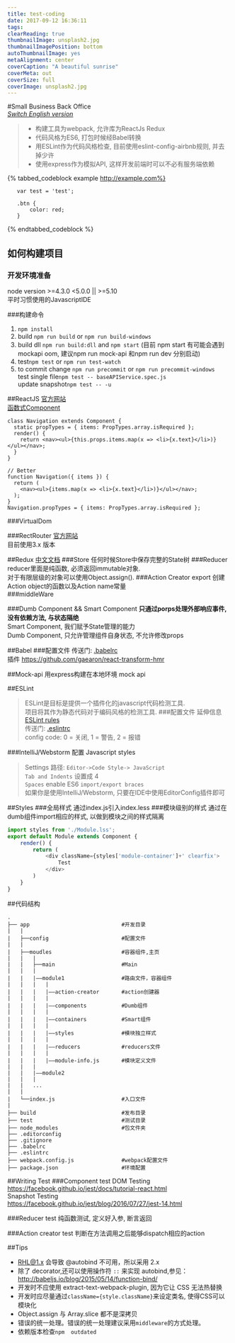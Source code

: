```yaml
---
title: test-coding
date: 2017-09-12 16:36:11
tags:
clearReading: true
thumbnailImage: unsplash2.jpg
thumbnailImagePosition: bottom
autoThumbnailImage: yes
metaAlignment: center
coverCaption: "A beautiful sunrise"
coverMeta: out
coverSize: full
coverImage: unsplash2.jpg
---
```

#Small Business Back Office  
_[Switch English version](./README.md)_  
>* 构建工具为webpack, 允许库为ReactJs Redux  
>* 代码风格为ES6, 打包时候经Babel转换  
>* 用ESLint作为代码风格检查, 目前使用eslint-config-airbnb规则, 并去掉少许  
>* 使用express作为模拟API, 这样开发前端时可以不必有服务端依赖

 <!-- excerpt -->
 
{% tabbed_codeblock example http://example.com%}
   <!-- tab js -->
       var test = 'test';
   <!-- endtab -->
   <!-- tab css -->
       .btn {
           color: red;
       }
   <!-- endtab -->
{% endtabbed_codeblock %}
    
    
## 如何构建项目
### 开发环境准备
node version >=4.3.0 <5.0.0 || >=5.10  
平时习惯使用的JavascriptIDE

###构建命令
1. `npm install`  
2. build `npm run build` or `npm run build-windows`  
3. build dll `npm run build:dll` and `npm start`  (目前 npm start 有可能会遇到mockapi oom, 建议npm run mock-api 和npm run dev 分别启动)  
4. test`npm test` or `npm run test-watch`   
5. to commit change `npm run precommit` or `npm run precommit-windows`   
test single file`npm test -- baseAPIService.spec.js`   
update snapshot`npm test -- -u`   

##ReactJS
[官方网站](https://facebook.github.io/react/)  
[函数式Component](https://github.com/kriasoft/react-starter-kit/blob/master/docs/react-style-guide.md#prefer-using-functional-components)      
```
class Navigation extends Component {  
  static propTypes = { items: PropTypes.array.isRequired };  
  render() {  
    return <nav><ul>{this.props.items.map(x => <li>{x.text}</li>)}</ul></nav>;  
  }  
}  
  
// Better  
function Navigation({ items }) {  
  return (  
    <nav><ul>{items.map(x => <li>{x.text}</li>)}</ul></nav>;  
  );  
}  
Navigation.propTypes = { items: PropTypes.array.isRequired };  
```

###VirtualDom

###RectRouter
[官方网站](https://reacttraining.com/react-router/)   
目前使用3.x 版本


##Redux
[中文文档](http://cn.redux.js.org/) 
###Store
任何时候Store中保存完整的State树
###Reducer
reducer里面是纯函数, 必须返回immutable对象.  
对于有限层级的对象可以使用Object.assign().
###Action Creator
export 创建Action object的函数以及Action name常量  
###middleWare

###Dumb Component && Smart Component
**只通过porps处理外部响应事件, 没有依赖方法, 与状态隔绝**  
Smart Component, 我们赋予State管理的能力  
Dumb Component, 只允许管理组件自身状态, 不允许修改props


##Babel
###配置文件
传送门: [.babelrc](./.babelrc)  
插件 https://github.com/gaearon/react-transform-hmr  


##Mock-api
用express构建在本地环境 mock api

##ESLint
>ESLint是目标是提供一个插件化的javascript代码检测工具.  
项目将其作为静态代码对于编码风格的检测工具.
###配置文件
延伸信息 [ESLint rules](http://eslint.cn/docs/rules/)  
传送门: [.eslintrc](./.eslintrc)  
config code: 0 = 关闭, 1 = 警告, 2 = 报错

###IntelliJ/Webstorm 配置 Javascript styles
>Settings 路径: `Editor->Code Style-> JavaScript`  
`Tab and Indents` 设置成 4  
`Spaces`  enable ES6 `import/export braces`  
如果你是使用IntelliJ/Webstorm, 只要在IDE中使用EditorConfig插件即可 

##Styles
###全局样式
通过index.js引入index.less
###模块级别的样式
通过在dumb组件import相应的样式, 以做到模块之间的样式隔离
```javascript
import styles from './Module.lss';  
export default Module extends Component {  
    render() {  
        return (  
            <div className={styles['module-container']+' clearfix'>  
                Test  
            </div>  
        )  
    }  
}  
```
##代码结构
```
.
├── app                             #开发目录
|   |   
|   ├──config                       #配置文件
|   |   
|   ├──moudles                      #容器组件,主页
|   |   |   
|   |   ├──main                     #Main 
|   |   |
|   |   |——module1                  #路由文件，容器组件
|   |   |   |
|   |   |   |——action-creator       #action创建器
|   |   |   |
|   |   |   |——components           #Dumb组件
|   |   |   |
|   |   |   |——containers           #Smart组件
|   |   |   |
|   |   |   |——styles               #模块独立样式
|   |   |   |
|   |   |   |——reducers             #reducers文件
|   |   |   |
|   |   |   |——module-info.js       #模块定义文件
|   |   |
|   |   |——module2
|   |   |
|   |   ...
|   |    
|   └──index.js                     #入口文件
|      
├── build                           #发布目录
├── test                            #测试目录
├── node_modules                    #包文件夹
├── .editorconfig     
├── .gitignore     
├── .babelrc     
├── .eslintrc      
├── webpack.config.js               #webpack配置文件
├── package.json                    #环境配置
```


##Writing Test
###Component test
DOM Testing  
https://facebook.github.io/jest/docs/tutorial-react.html  
Snapshot Testing  
https://facebook.github.io/jest/blog/2016/07/27/jest-14.html

###Reducer test
纯函数测试, 定义好入参, 断言返回

###Action creator test
判断在方法调用之后能够dispatch相应的action

##Tips
- RHL@1.x 会导致 @autobind 不可用，所以采用 2.x
- 除了 decorator,还可以使用操作符 `::` 来实现 autobind,参见：http://babeljs.io/blog/2015/05/14/function-bind/
- 开发时不应使用 extract-text-webpack-plugin, 因为它让 CSS 无法热替换
- 开发时应尽量通过`className={style.className}`来设定类名, 使得CSS可以模块化
- Object.assign 与 Array.slice 都不是深拷贝
- 错误的统一处理。错误的统一处理建议采用`middleware`的方式处理。
- 依赖版本检查`npm  outdated`
